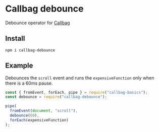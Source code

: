 # Callbag debounce

Debounce operator for [Callbag](https://github.com/callbag/callbag)

## Install

    npm i callbag-debounce

## Example

Debounces the `scroll` event and runs the `expensiveFunction` only when there is a 60ms pause.

```javascript
const { fromEvent, forEach, pipe } = require("callbag-basics");
const debounce = require("callbag-debounce");

pipe(
  fromEvent(document, "scroll"),
  debounce(60),
  forEach(expensiveFunction)
);
```

